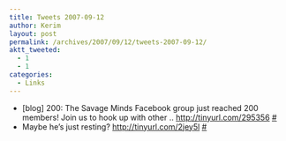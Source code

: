 ```yaml
---
title: Tweets 2007-09-12
author: Kerim
layout: post
permalink: /archives/2007/09/12/tweets-2007-09-12/
aktt_tweeted:
  - 1
  - 1
categories:
  - Links
---
```

  * [blog] 200: The Savage Minds Facebook group just reached 200 members! Join us to hook up with other .. <a href="http://tinyurl.com/295356" onclick="_gaq.push(['_trackEvent', 'outbound-article', 'http://tinyurl.com/295356', 'http://tinyurl.com/295356']);"  rel="nofollow">http://tinyurl.com/295356</a> <a href="http://twitter.com/kerim/statuses/263499612" onclick="_gaq.push(['_trackEvent', 'outbound-article', 'http://twitter.com/kerim/statuses/263499612', '#']);" >#</a>
  * Maybe he&#8217;s just resting? <a href="http://tinyurl.com/2jey5l" onclick="_gaq.push(['_trackEvent', 'outbound-article', 'http://tinyurl.com/2jey5l', 'http://tinyurl.com/2jey5l']);"  rel="nofollow">http://tinyurl.com/2jey5l</a> <a href="http://twitter.com/kerim/statuses/263676292" onclick="_gaq.push(['_trackEvent', 'outbound-article', 'http://twitter.com/kerim/statuses/263676292', '#']);" >#</a>

